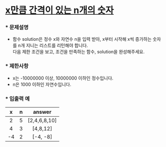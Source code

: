 
# [ x만큼 간격이 있는 n개의 숫자 ](https://programmers.co.kr/learn/courses/30/lessons/12954) #



### * 문제설명 ###  
* 함수 solution은 정수 x와 자연수 n을 입력 받아, x부터 시작해 x씩 증가하는 숫자를 n개 지니는 리스트를 리턴해야 합니다.   
다음 제한 조건을 보고, 조건을 만족하는 함수, solution을 완성해주세요.  

### * 제한사항 ###
* x는 -10000000 이상, 10000000 이하인 정수입니다.  
* n은 1000 이하인 자연수입니다.  

### * 입출력 예 ###  

x | n | answer
:-:|:-:|:-:
2 | 5 | [2,4,6,8,10]
4 | 3 | [4,8,12]
-4 | 2 | [-4, -8]